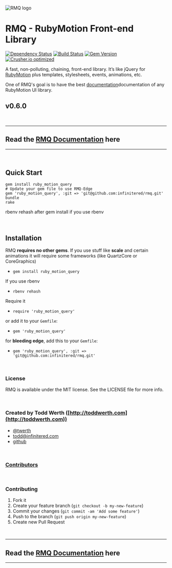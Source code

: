 ![RMQ logo](https://raw.github.com/infinitered/rmq/master/resources/logo@2x.png?raw=true)

# RMQ - RubyMotion Front-end Library

[![Dependency Status](https://gemnasium.com/infinitered/rmq.png)](https://gemnasium.com/infinitered/rmq)
[![Build Status](https://travis-ci.org/infinitered/rmq.png?branch=master)](https://travis-ci.org/infinitered/rmq)
[![Gem Version](https://badge.fury.io/rb/ruby_motion_query.png)](http://badge.fury.io/rb/ruby_motion_query)
[![Crusher.io optimized](http://www.crusher.io/repo/infinitered/rmq/badge)](http://www.crusher.io/repo/infinitered/rmq)

A fast, non-polluting, chaining, front-end library. It’s like jQuery for [RubyMotion](http://rubymotion.com) plus templates, stylesheets, events, animations, etc.

One of RMQ's goal is to have the best [documentation][1]documentation of any RubyMotion UI library.

## v0.6.0

<br />

----------

## Read the [RMQ Documentation][1] here

----------

<br />

## Quick Start

```
gem install ruby_motion_query
# Update your gem file to use RMQ-Edge
gem 'ruby_motion_query', :git => 'git@github.com:infinitered/rmq.git'
bundle
rake
```

rbenv rehash after gem install if you use rbenv

<br />

## Installation

RMQ **requires no other gems**. If you use stuff like **scale** and certain animations it will require some frameworks (like QuartzCore or CoreGraphics)

- `gem install ruby_motion_query`

If you use rbenv

- `rbenv rehash`

Require it

- `require 'ruby_motion_query'`

or add it to your `Gemfile`:

- `gem 'ruby_motion_query'`

for **bleeding edge**, add this to your `Gemfile`:

- `gem 'ruby_motion_query', :git => 'git@github.com:infinitered/rmq.git'`


<br />

### License

RMQ is available under the MIT license. See the LICENSE file for more info.


<br />

### Created by Todd Werth ([http://toddwerth.com](http://toddwerth.com))

- [@twerth](http://twitter.com/twerth)
- [todd@infinitered.com](mailto:todd@infinitered.com)
- [github](https://github.com/twerth)


<br />

### [Contributors](https://github.com/infinitered/rmq/graphs/contributors)

<br />

### Contributing

1. Fork it
2. Create your feature branch (`git checkout -b my-new-feature`)
3. Commit your changes (`git commit -am 'Add some feature'`)
4. Push to the branch (`git push origin my-new-feature`)
5. Create new Pull Request

<br />

----------

## Read the [RMQ Documentation][1] here

----------

  [1]: http://rubymotionquery.com
